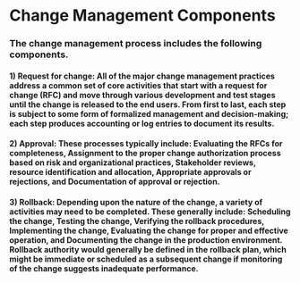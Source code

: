 # Change Management Components

### The change management process includes the following components.

#### 1) Request for change: All of the major change management practices address a common set of core activities that start with a request for change (RFC) and move through various development and test stages until the change is released to the end users. From first to last, each step is subject to some form of formalized management and decision-making; each step produces accounting or log entries to document its results. 

#### 2) Approval: These processes typically include: Evaluating the RFCs for completeness, Assignment to the proper change authorization process based on risk and organizational practices, Stakeholder reviews, resource identification and allocation, Appropriate approvals or rejections, and Documentation of approval or rejection.

#### 3) Rollback: Depending upon the nature of the change, a variety of activities may need to be completed. These generally include: Scheduling the change, Testing the change, Verifying the rollback procedures, Implementing the change, Evaluating the change for proper and effective operation, and Documenting the change in the production environment. Rollback authority would generally be defined in the rollback plan, which might be immediate or scheduled as a subsequent change if monitoring of the change suggests inadequate performance.
